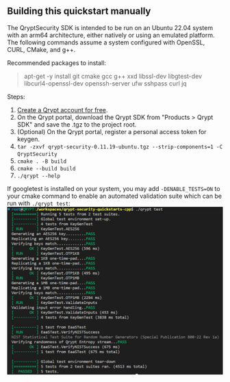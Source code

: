 ## Building this quickstart manually
The QryptSecurity SDK is intended to be run on an Ubuntu 22.04 system with an arm64 architecture, either natively or using an emulated platform. The following commands assume a system configured with OpenSSL, CURL, CMake, and g++.

Recommended packages to install:
> apt-get -y install git cmake gcc g++ xxd libssl-dev libgtest-dev libcurl4-openssl-dev openssh-server ufw sshpass curl jq

Steps:
1. [Create a Qrypt account for free](https://portal.qrypt.com/register).
1. On the Qrypt portal, download the Qrypt SDK from "Products > Qrypt SDK" and save the .tgz to the project root.
1. (Optional) On the Qrypt portal, register a personal access token for keygen.
1. `tar -zxvf qrypt-security-0.11.19-ubuntu.tgz --strip-components=1 -C QryptSecurity`
1. `cmake . -B build`
1. `cmake --build build`
1. `./qrypt --help`

If googletest is installed on your system, you may add `-DENABLE_TESTS=ON` to your cmake command to enable an automated
validation suite which can be run with `./qrypt test`:
![test example](res/rest_run.png)